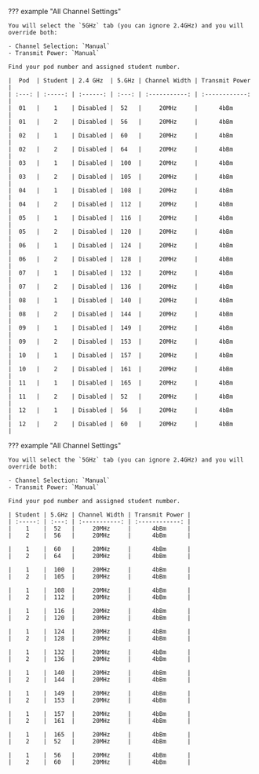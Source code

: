 
??? example "All Channel Settings"

    You will select the `5GHz` tab (you can ignore 2.4GHz) and you will override both:

    - Channel Selection: `Manual`
    - Transmit Power: `Manual`

    Find your pod number and assigned student number.

    |  Pod  | Student | 2.4 GHz  | 5.GHz | Channel Width | Transmit Power |
    | :---: | :-----: | :------: | :---: | :-----------: | :------------: |
    |  01   |    1    | Disabled |  52   |     20MHz     |      4bBm      |
    |  01   |    2    | Disabled |  56   |     20MHz     |      4bBm      |
    |  02   |    1    | Disabled |  60   |     20MHz     |      4bBm      |
    |  02   |    2    | Disabled |  64   |     20MHz     |      4bBm      |
    |  03   |    1    | Disabled |  100  |     20MHz     |      4bBm      |
    |  03   |    2    | Disabled |  105  |     20MHz     |      4bBm      |
    |  04   |    1    | Disabled |  108  |     20MHz     |      4bBm      |
    |  04   |    2    | Disabled |  112  |     20MHz     |      4bBm      |
    |  05   |    1    | Disabled |  116  |     20MHz     |      4bBm      |
    |  05   |    2    | Disabled |  120  |     20MHz     |      4bBm      |
    |  06   |    1    | Disabled |  124  |     20MHz     |      4bBm      |
    |  06   |    2    | Disabled |  128  |     20MHz     |      4bBm      |
    |  07   |    1    | Disabled |  132  |     20MHz     |      4bBm      |
    |  07   |    2    | Disabled |  136  |     20MHz     |      4bBm      |
    |  08   |    1    | Disabled |  140  |     20MHz     |      4bBm      |
    |  08   |    2    | Disabled |  144  |     20MHz     |      4bBm      |
    |  09   |    1    | Disabled |  149  |     20MHz     |      4bBm      |
    |  09   |    2    | Disabled |  153  |     20MHz     |      4bBm      |
    |  10   |    1    | Disabled |  157  |     20MHz     |      4bBm      |
    |  10   |    2    | Disabled |  161  |     20MHz     |      4bBm      |
    |  11   |    1    | Disabled |  165  |     20MHz     |      4bBm      |
    |  11   |    2    | Disabled |  52   |     20MHz     |      4bBm      |
    |  12   |    1    | Disabled |  56   |     20MHz     |      4bBm      |
    |  12   |    2    | Disabled |  60   |     20MHz     |      4bBm      |

??? example "All Channel Settings"

    You will select the `5GHz` tab (you can ignore 2.4GHz) and you will override both:

    - Channel Selection: `Manual`
    - Transmit Power: `Manual`

    Find your pod number and assigned student number.

    | Student | 5.GHz | Channel Width | Transmit Power |
    | :-----: | :---: | :-----------: | :------------: |
    |    1    |  52   |     20MHz     |      4bBm      |
    |    2    |  56   |     20MHz     |      4bBm      |

    |    1    |  60   |     20MHz     |      4bBm      |
    |    2    |  64   |     20MHz     |      4bBm      |

    |    1    |  100  |     20MHz     |      4bBm      |
    |    2    |  105  |     20MHz     |      4bBm      |

    |    1    |  108  |     20MHz     |      4bBm      |
    |    2    |  112  |     20MHz     |      4bBm      |

    |    1    |  116  |     20MHz     |      4bBm      |
    |    2    |  120  |     20MHz     |      4bBm      |

    |    1    |  124  |     20MHz     |      4bBm      |
    |    2    |  128  |     20MHz     |      4bBm      |

    |    1    |  132  |     20MHz     |      4bBm      |
    |    2    |  136  |     20MHz     |      4bBm      |

    |    1    |  140  |     20MHz     |      4bBm      |
    |    2    |  144  |     20MHz     |      4bBm      |

    |    1    |  149  |     20MHz     |      4bBm      |
    |    2    |  153  |     20MHz     |      4bBm      |

    |    1    |  157  |     20MHz     |      4bBm      |
    |    2    |  161  |     20MHz     |      4bBm      |

    |    1    |  165  |     20MHz     |      4bBm      |
    |    2    |  52   |     20MHz     |      4bBm      |

    |    1    |  56   |     20MHz     |      4bBm      |
    |    2    |  60   |     20MHz     |      4bBm      |
